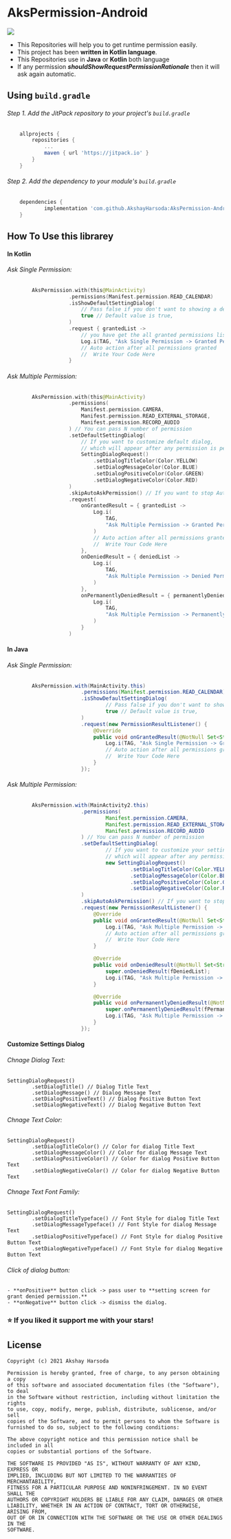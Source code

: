 # AksPermission-Android
[![](https://jitpack.io/v/AkshayHarsoda/AksPermission-Android.svg)](https://jitpack.io/#AkshayHarsoda/AksPermission-Android)
- This Repositories will help you to get runtime permission easily.
- This project has been **written in Kotlin language**.
- This Repositories use in **Java** or **Kotlin** both language
- If any permission ***shouldShowRequestPermissionRationale*** then it will ask again automatic.

## Using `build.gradle`
###### Step 1. Add the JitPack repository to your project's `build.gradle`
```groovy
	allprojects {
		repositories {
			...
			maven { url 'https://jitpack.io' }
		}
	}
```

###### Step 2. Add the dependency to your module's `build.gradle`
```groovy
	dependencies {
	        implementation 'com.github.AkshayHarsoda:AksPermission-Android:latest_build_version'
	}
```


## How To Use this librarey

#### In Kotlin

###### Ask Single Permission:
```kotlin
        AksPermission.with(this@MainActivity)
                    .permissions(Manifest.permission.READ_CALENDAR)
                    .isShowDefaultSettingDialog(
                        // Pass false if you don't want to showing a default setting dialog if some permissions are permanently denied.
                        true // Default value is true,
                    )
                    .request { grantedList ->
                        // you have get the all granted permissions list on here
                        Log.i(TAG, "Ask Single Permission -> Granted Permission List -> $grantedList")
                        // Auto action after all permissions granted
                        //  Write Your Code Here
                    }
```

###### Ask Multiple Permission:
```kotlin
        AksPermission.with(this@MainActivity)
                    .permissions(
                        Manifest.permission.CAMERA,
                        Manifest.permission.READ_EXTERNAL_STORAGE,
                        Manifest.permission.RECORD_AUDIO
                    ) // You can pass N number of permission
                    .setDefaultSettingDialog(
                        // If you want to customize default dialog,
                        // which will appear after any permission is permanently denied
                        SettingDialogRequest()
                            .setDialogTitleColor(Color.YELLOW)
                            .setDialogMessageColor(Color.BLUE)
                            .setDialogPositiveColor(Color.GREEN)
                            .setDialogNegativeColor(Color.RED)
                    )
                    .skipAutoAskPermission() // If you want to stop Auto Asking Denied permission
                    .request(
                        onGrantedResult = { grantedList ->
                            Log.i(
                                TAG,
                                "Ask Multiple Permission -> Granted Permission List -> $grantedList"
                            )
                            // Auto action after all permissions granted
                            //  Write Your Code Here
                        },
                        onDeniedResult = { deniedList ->
                            Log.i(
                                TAG,
                                "Ask Multiple Permission -> Denied Permission List -> $deniedList"
                            )
                        },
                        onPermanentlyDeniedResult = { permanentlyDeniedList ->
                            Log.i(
                                TAG,
                                "Ask Multiple Permission -> PermanentlyDenied Permission List -> $permanentlyDeniedList"
                            )
                        }
                    )
```

#### In Java

###### Ask Single Permission:
```java
        AksPermission.with(MainActivity.this)
                        .permissions(Manifest.permission.READ_CALENDAR)
                        .isShowDefaultSettingDialog(
                                // Pass false if you don't want to showing a default setting dialog if some permissions are permanently denied.
                                true // Default value is true,
                        )
                        .request(new PermissionResultListener() {
                            @Override
                            public void onGrantedResult(@NotNull Set<String> fGrantedList) {
                                Log.i(TAG, "Ask Single Permission -> Granted Permission List -> " + fGrantedList);
                                // Auto action after all permissions granted
                                //  Write Your Code Here
                            }
                        });
```

###### Ask Multiple Permission:
```java
        AksPermission.with(MainActivity2.this)
                        .permissions(
                                Manifest.permission.CAMERA,
                                Manifest.permission.READ_EXTERNAL_STORAGE,
                                Manifest.permission.RECORD_AUDIO
                        ) // You can pass N number of permission
                        .setDefaultSettingDialog(
                                // If you want to customize your settings dialog,
                                // which will appear after any permission is permanently denied
                                new SettingDialogRequest()
                                        .setDialogTitleColor(Color.YELLOW)
                                        .setDialogMessageColor(Color.BLUE)
                                        .setDialogPositiveColor(Color.GREEN)
                                        .setDialogNegativeColor(Color.RED)
                        )
                        .skipAutoAskPermission() // If you want to stop Auto Asking Denied permission
                        .request(new PermissionResultListener() {
                            @Override
                            public void onGrantedResult(@NotNull Set<String> fGrantedList) {
                                Log.i(TAG, "Ask Multiple Permission -> Granted Permission List -> " + fGrantedList);
                                // Auto action after all permissions granted
                                //  Write Your Code Here
                            }

                            @Override
                            public void onDeniedResult(@NotNull Set<String> fDeniedList) {
                                super.onDeniedResult(fDeniedList);
                                Log.i(TAG, "Ask Multiple Permission -> Denied Permission List -> " + fDeniedList);
                            }

                            @Override
                            public void onPermanentlyDeniedResult(@NotNull Set<String> fPermanentlyDeniedList) {
                                super.onPermanentlyDeniedResult(fPermanentlyDeniedList);
                                Log.i(TAG, "Ask Multiple Permission -> PermanentlyDenied Permission List -> " + fPermanentlyDeniedList);
                            }
                        });
```

#### Customize Settings Dialog

###### Chnage Dialog Text:
	SettingDialogRequest()
            .setDialogTitle() // Dialog Title Text
            .setDialogMessage() // Dialog Message Text
            .setDialogPositiveText() // Dialog Positive Button Text
            .setDialogNegativeText() // Dialog Negative Button Text

###### Chnage Text Color:
	SettingDialogRequest()
            .setDialogTitleColor() // Color for dialog Title Text
            .setDialogMessageColor() // Color for dialog Message Text
            .setDialogPositiveColor() // Color for dialog Positive Button Text
            .setDialogNegativeColor() // Color for dialog Negative Button Text

###### Chnage Text Font Family:
	SettingDialogRequest()
            .setDialogTitleTypeface() // Font Style for dialog Title Text
            .setDialogMessageTypeface() // Font Style for dialog Message Text
            .setDialogPositiveTypeface() // Font Style for dialog Positive Button Text
            .setDialogNegativeTypeface() // Font Style for dialog Negative Button Text

###### Click of dialog button:
    - **onPositive** button click -> pass user to **setting screen for grant denied permission.**
    - **onNegative** button click -> dismiss the dialog.

### ⭐️ If you liked it support me with your stars!

## License

	Copyright (c) 2021 Akshay Harsoda

	Permission is hereby granted, free of charge, to any person obtaining a copy
	of this software and associated documentation files (the "Software"), to deal
	in the Software without restriction, including without limitation the rights
	to use, copy, modify, merge, publish, distribute, sublicense, and/or sell
	copies of the Software, and to permit persons to whom the Software is
	furnished to do so, subject to the following conditions:

	The above copyright notice and this permission notice shall be included in all
	copies or substantial portions of the Software.

	THE SOFTWARE IS PROVIDED "AS IS", WITHOUT WARRANTY OF ANY KIND, EXPRESS OR
	IMPLIED, INCLUDING BUT NOT LIMITED TO THE WARRANTIES OF MERCHANTABILITY,
	FITNESS FOR A PARTICULAR PURPOSE AND NONINFRINGEMENT. IN NO EVENT SHALL THE
	AUTHORS OR COPYRIGHT HOLDERS BE LIABLE FOR ANY CLAIM, DAMAGES OR OTHER
	LIABILITY, WHETHER IN AN ACTION OF CONTRACT, TORT OR OTHERWISE, ARISING FROM,
	OUT OF OR IN CONNECTION WITH THE SOFTWARE OR THE USE OR OTHER DEALINGS IN THE
	SOFTWARE.